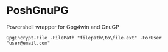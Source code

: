 # PoshGnuPG
Powershell wrapper for Gpg4win and GnuGP

```
GpgEncrypt-File -FilePath "filepath\to\file.ext" -ForUser "user@email.com"
```
